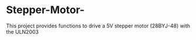 # Stepper-Motor-
This project provides functions to drive a 5V stepper motor (28BYJ-48) with the ULN2003 
